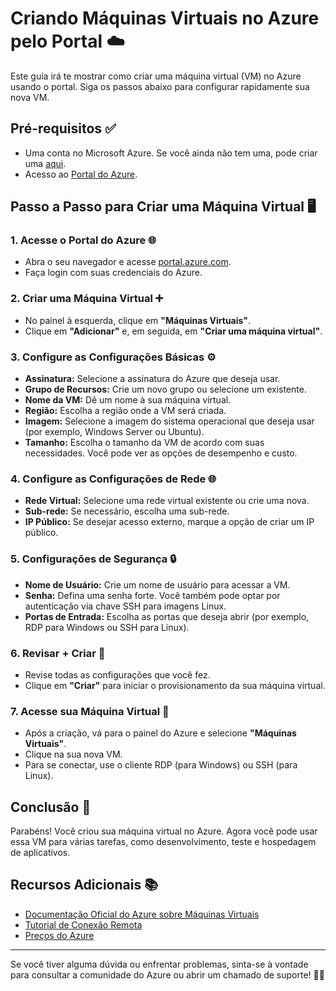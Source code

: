 # Criando Máquinas Virtuais no Azure pelo Portal ☁️

Este guia irá te mostrar como criar uma máquina virtual (VM) no Azure usando o portal. Siga os passos abaixo para configurar rapidamente sua nova VM.

## Pré-requisitos ✅

- Uma conta no Microsoft Azure. Se você ainda não tem uma, pode criar uma [aqui](https://azure.microsoft.com/free/).
- Acesso ao [Portal do Azure](https://portal.azure.com).

## Passo a Passo para Criar uma Máquina Virtual 🖥️

### 1. Acesse o Portal do Azure 🌐

- Abra o seu navegador e acesse [portal.azure.com](https://portal.azure.com).
- Faça login com suas credenciais do Azure.

### 2. Criar uma Máquina Virtual ➕

- No painel à esquerda, clique em **"Máquinas Virtuais"**.
- Clique em **"Adicionar"** e, em seguida, em **"Criar uma máquina virtual"**.

### 3. Configure as Configurações Básicas ⚙️

- **Assinatura:** Selecione a assinatura do Azure que deseja usar.
- **Grupo de Recursos:** Crie um novo grupo ou selecione um existente.
- **Nome da VM:** Dê um nome à sua máquina virtual.
- **Região:** Escolha a região onde a VM será criada.
- **Imagem:** Selecione a imagem do sistema operacional que deseja usar (por exemplo, Windows Server ou Ubuntu).
- **Tamanho:** Escolha o tamanho da VM de acordo com suas necessidades. Você pode ver as opções de desempenho e custo.

### 4. Configure as Configurações de Rede 🌐

- **Rede Virtual:** Selecione uma rede virtual existente ou crie uma nova.
- **Sub-rede:** Se necessário, escolha uma sub-rede.
- **IP Público:** Se desejar acesso externo, marque a opção de criar um IP público.

### 5. Configurações de Segurança 🔒

- **Nome de Usuário:** Crie um nome de usuário para acessar a VM.
- **Senha:** Defina uma senha forte. Você também pode optar por autenticação via chave SSH para imagens Linux.
- **Portas de Entrada:** Escolha as portas que deseja abrir (por exemplo, RDP para Windows ou SSH para Linux).

### 6. Revisar + Criar 📄

- Revise todas as configurações que você fez.
- Clique em **"Criar"** para iniciar o provisionamento da sua máquina virtual.

### 7. Acesse sua Máquina Virtual 🔑

- Após a criação, vá para o painel do Azure e selecione **"Máquinas Virtuais"**.
- Clique na sua nova VM.
- Para se conectar, use o cliente RDP (para Windows) ou SSH (para Linux).

## Conclusão 🎉

Parabéns! Você criou sua máquina virtual no Azure. Agora você pode usar essa VM para várias tarefas, como desenvolvimento, teste e hospedagem de aplicativos.

## Recursos Adicionais 📚

- [Documentação Oficial do Azure sobre Máquinas Virtuais](https://learn.microsoft.com/pt-br/azure/virtual-machines/windows/quick-create-portal)
- [Tutorial de Conexão Remota](https://learn.microsoft.com/pt-br/azure/virtual-machines/windows/connect-remote-over-rdp)
- [Preços do Azure](https://azure.microsoft.com/pricing/)

---

Se você tiver alguma dúvida ou enfrentar problemas, sinta-se à vontade para consultar a comunidade do Azure ou abrir um chamado de suporte! 🤔💬
